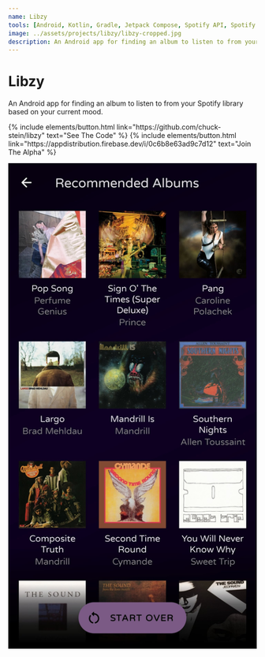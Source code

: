 ```yaml
---
name: Libzy
tools: [Android, Kotlin, Gradle, Jetpack Compose, Spotify API, Spotify SDK, Coroutines, Dagger, Room]
image: ../assets/projects/libzy/libzy-cropped.jpg
description: An Android app for finding an album to listen to from your Spotify library based on your current mood.
---
```


# Libzy

An Android app for finding an album to listen to from your Spotify library based on your current mood.

<p class="text-center">
{% include elements/button.html link="https://github.com/chuck-stein/libzy" text="See The Code" %}
{% include elements/button.html link="https://appdistribution.firebase.dev/i/0c6b8e63ad9c7d12" text="Join The Alpha" %}
</p>

![Libzy Screenshot](../assets/projects/libzy/libzy.jpg)

